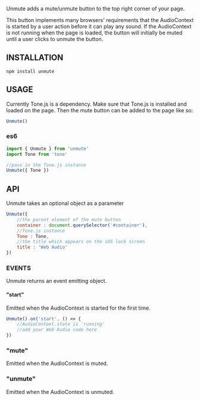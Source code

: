 Unmute adds a mute/unmute button to the top right corner of your page. 

This button implements many browsers' requirements that the AudioContext is started by a user action before it can play any sound. If the AudioContext is not running when the page is loaded, the button will initially be muted until a user clicks to unmute the button. 

## INSTALLATION

`npm install unmute`

## USAGE

Currently Tone.js is a dependency. Make sure that Tone.js is installed and loaded on the page. Then the mute button can be added to the page like so:

```javascript
Unmute()
```

### es6

```javascript
import { Unmute } from 'unmute'
import Tone from 'tone'

//pass in the Tone.js instance
Unmute({ Tone })
```

## API

Unmute takes an optional object as a parameter

```javascript
Unmute({
	//the parent element of the mute button
	container : document.querySelector('#container'),
	//Tone.js instance
	Tone : Tone,
	//the title which appears on the iOS lock screen
	title : 'Web Audio'
})
```

### EVENTS

Unmute returns an event emitting object. 

#### "start"

Emitted when the AudioContext is started for the first time. 

```javascript
Unmute().on('start', () => {
	//AudioContext.state is 'running'
	//add your Web Audio code here
})
```

### "mute"

Emitted when the AudioContext is muted. 

### "unmute"

Emitted when the AudioContext is unmuted. 